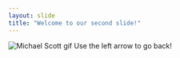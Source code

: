 ```yaml
---
layout: slide
title: "Welcome to our second slide!"
---
```

![Michael Scott gif](https://encrypted-tbn0.gstatic.com/images?q=tbn:ANd9GcQc4uUIfDaDyHmIzy7vnIc0GrJt2-TvsPxrltT_CMHqXl4epz2e "Sometimes I start a sentence…")
Use the left arrow to go back!
